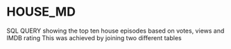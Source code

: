 # HOUSE_MD
SQL QUERY showing the top ten house episodes based on votes, views and IMDB rating
This was achieved by joining two different tables 
